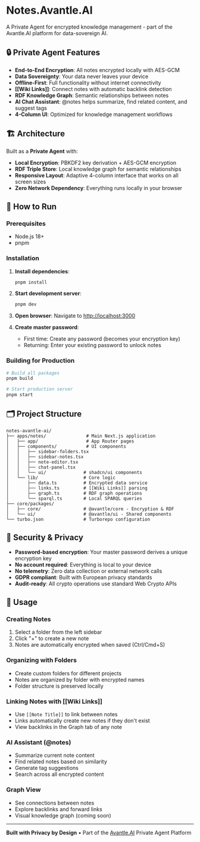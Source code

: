 # Notes.Avantle.AI

A Private Agent for encrypted knowledge management - part of the Avantle.AI platform for data-sovereign AI.

## 🔒 Private Agent Features

- **End-to-End Encryption**: All notes encrypted locally with AES-GCM
- **Data Sovereignty**: Your data never leaves your device
- **Offline-First**: Full functionality without internet connectivity
- **[[Wiki Links]]**: Connect notes with automatic backlink detection
- **RDF Knowledge Graph**: Semantic relationships between notes
- **AI Chat Assistant**: @notes helps summarize, find related content, and suggest tags
- **4-Column UI**: Optimized for knowledge management workflows

## 🏗️ Architecture

Built as a **Private Agent** with:
- **Local Encryption**: PBKDF2 key derivation + AES-GCM encryption
- **RDF Triple Store**: Local knowledge graph for semantic relationships
- **Responsive Layout**: Adaptive 4-column interface that works on all screen sizes
- **Zero Network Dependency**: Everything runs locally in your browser

## 🚀 How to Run

### Prerequisites
- Node.js 18+
- pnpm

### Installation

1. **Install dependencies**:
   ```bash
   pnpm install
   ```

2. **Start development server**:
   ```bash
   pnpm dev
   ```

3. **Open browser**:
   Navigate to [http://localhost:3000](http://localhost:3000)

4. **Create master password**:
   - First time: Create any password (becomes your encryption key)
   - Returning: Enter your existing password to unlock notes

### Building for Production

```bash
# Build all packages
pnpm build

# Start production server
pnpm start
```

## 🗂️ Project Structure

```
notes-avantle-ai/
├── apps/notes/               # Main Next.js application
│   ├── app/                  # App Router pages
│   ├── components/           # UI components
│   │   ├── sidebar-folders.tsx
│   │   ├── sidebar-notes.tsx
│   │   ├── note-editor.tsx
│   │   ├── chat-panel.tsx
│   │   └── ui/              # shadcn/ui components
│   └── lib/                 # Core logic
│       ├── data.ts          # Encrypted data service
│       ├── links.ts         # [[Wiki Links]] parsing
│       ├── graph.ts         # RDF graph operations
│       └── sparql.ts        # Local SPARQL queries
├── core/packages/
│   ├── core/                # @avantle/core - Encryption & RDF
│   └── ui/                  # @avantle/ui - Shared components
└── turbo.json               # Turborepo configuration
```

## 🔐 Security & Privacy

- **Password-based encryption**: Your master password derives a unique encryption key
- **No account required**: Everything is local to your device
- **No telemetry**: Zero data collection or external network calls
- **GDPR compliant**: Built with European privacy standards
- **Audit-ready**: All crypto operations use standard Web Crypto APIs

## 🎯 Usage

### Creating Notes
1. Select a folder from the left sidebar
2. Click "+" to create a new note
3. Notes are automatically encrypted when saved (Ctrl/Cmd+S)

### Organizing with Folders
- Create custom folders for different projects
- Notes are organized by folder with encrypted names
- Folder structure is preserved locally

### Linking Notes with [[Wiki Links]]
- Use `[[Note Title]]` to link between notes
- Links automatically create new notes if they don't exist
- View backlinks in the Graph tab of any note

### AI Assistant (@notes)
- Summarize current note content
- Find related notes based on similarity
- Generate tag suggestions
- Search across all encrypted content

### Graph View
- See connections between notes
- Explore backlinks and forward links
- Visual knowledge graph (coming soon)

---

**Built with Privacy by Design** • Part of the [Avantle.AI](https://avantle.ai) Private Agent Platform